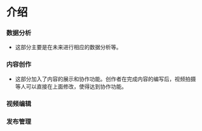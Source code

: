 # 介绍
### 数据分析
- 这部分主要是在未来进行相应的数据分析等。
### 内容创作
- 这部分加入了内容的展示和协作功能。创作者在完成内容的编写后，视频拍摄等人可以直接在上面修改，使得达到协作功能。
### 视频编辑

### 发布管理
